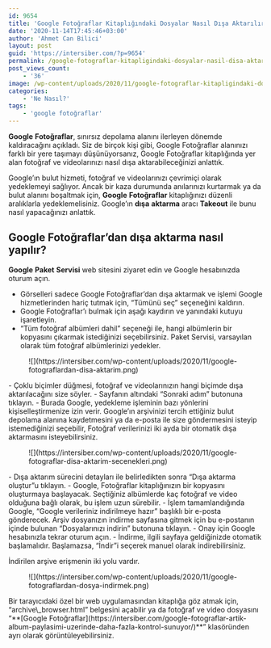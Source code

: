 ```yaml
---
id: 9654
title: 'Google Fotoğraflar Kitaplığındaki Dosyalar Nasıl Dışa Aktarılır?'
date: '2020-11-14T17:45:46+03:00'
author: 'Ahmet Can Bilici'
layout: post
guid: 'https://intersiber.com/?p=9654'
permalink: /google-fotograflar-kitapligindaki-dosyalar-nasil-disa-aktarilir/
post_views_count:
    - '36'
image: /wp-content/uploads/2020/11/google-fotograflar-kitapligindaki-dosyalar-nasil-disa-aktarilir.png
categories:
    - 'Ne Nasıl?'
tags:
    - 'google fotoğraflar'
---
```


**Google** **Fotoğraflar**, sınırsız depolama alanını ilerleyen dönemde kaldıracağını açıkladı. Siz de birçok kişi gibi, Google Fotoğraflar alanınızı farklı bir yere taşımayı düşünüyorsanız, Google Fotoğraflar kitaplığında yer alan fotoğraf ve videolarınızı nasıl dışa aktarabileceğinizi anlattık.

Google’ın bulut hizmeti, fotoğraf ve videolarınızı çevrimiçi olarak yedeklemeyi sağlıyor. Ancak bir kaza durumunda anılarınızı kurtarmak ya da bulut alanını boşaltmak için, **Google** **Fotoğraflar** kitaplığınızı düzenli aralıklarla yedeklemelisiniz. Google’ın **dışa** **aktarma** aracı **Takeout** ile bunu nasıl yapacağınızı anlattık.

## Google Fotoğraflar’dan dışa aktarma nasıl yapılır?

**Google** **Paket** **Servisi** web sitesini ziyaret edin ve Google hesabınızda oturum açın.

- Görselleri sadece Google Fotoğraflar’dan dışa aktarmak ve işlemi Google hizmetlerinden hariç tutmak için, “Tümünü seç” seçeneğini kaldırın.
- Google Fotoğraflar’ı bulmak için aşağı kaydırın ve yanındaki kutuyu işaretleyin.
- “Tüm fotoğraf albümleri dahil” seçeneği ile, hangi albümlerin bir kopyasını çıkarmak istediğinizi seçebilirsiniz. Paket Servisi, varsayılan olarak tüm fotoğraf albümlerinizi yedekler.

<figure class="wp-block-image size-large">![](https://intersiber.com/wp-content/uploads/2020/11/google-fotograflardan-disa-aktarim.png)</figure>- Çoklu biçimler düğmesi, fotoğraf ve videolarınızın hangi biçimde dışa aktarılacağını size söyler.
- Sayfanın altındaki “Sonraki adım” butonuna tıklayın.
- Burada Google, yedekleme işleminin bazı yönlerini kişiselleştirmenize izin verir. Google’ın arşivinizi tercih ettiğiniz bulut depolama alanına kaydetmesini ya da e-posta ile size göndermesini isteyip istemediğinizi seçebilir, Fotoğraf verilerinizi iki ayda bir otomatik dışa aktarmasını isteyebilirsiniz.

<figure class="wp-block-image size-large">![](https://intersiber.com/wp-content/uploads/2020/11/google-fotograflar-disa-aktarim-secenekleri.png)</figure>- Dışa aktarım sürecini detayları ile belirledikten sonra “Dışa aktarma oluştur”u tıklayın.
- Google, Fotoğraflar kitaplığınızın bir kopyasını oluşturmaya başlayacak. Seçtiğiniz albümlerde kaç fotoğraf ve video olduğuna bağlı olarak, bu işlem uzun sürebilir.
- İşlem tamamlandığında Google, “Google verileriniz indirilmeye hazır” başlıklı bir e-posta gönderecek. Arşiv dosyanızın indirme sayfasına gitmek için bu e-postanın içinde bulunan “Dosyalarınızı indirin” butonuna tıklayın.
- Onay için Google hesabınızla tekrar oturum açın.
- İndirme, ilgili sayfaya geldiğinizde otomatik başlamalıdır. Başlamazsa, “İndir”i seçerek manuel olarak indirebilirsiniz.

İndirilen arşive erişmenin iki yolu vardır.

<figure class="wp-block-image size-large">![](https://intersiber.com/wp-content/uploads/2020/11/google-fotograflardan-dosya-indirmek.png)</figure>Bir tarayıcıdaki özel bir web uygulamasından kitaplığa göz atmak için, “archive\_browser.html” belgesini açabilir ya da fotoğraf ve video dosyasını “**[Google Fotoğraflar](https://intersiber.com/google-fotograflar-artik-album-paylasimi-uzerinde-daha-fazla-kontrol-sunuyor/)**” klasöründen ayrı olarak görüntüleyebilirsiniz.
